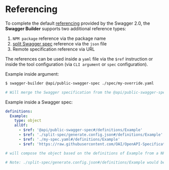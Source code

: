 # Referencing

To complete the default [referencing](https://swagger.io/docs/specification/using-ref/) provided by the Swagger 2.0, the **Swagger Builder** supports two additional reference types:

1. `NPM package` reference via the package name
2. [split Swagger spec](./split-swagger-spec.md) reference via the `json` file
3. Remote specification reference via URL

The references can be used inside a `yaml` file via the `$ref` instruction or inside the tool configuration (via `CLI argument` or `spec` configuration).

Example inside argument:

```bash
$ swagger-builder @api/public-swagger-spec ./spec/my-override.yaml

# Will merge the Swagger specification from the @api/public-swagger-spec package with a local yaml file
```

Example inside a Swagger spec:

```yaml
definitions:
  Example:
    type: object
    allOf:
      - $ref: '@api/public-swagger-spec#/definitions/Example'
      - $ref: './split-spec/generate.config.json#/definitions/Example'
      - $ref: './my-spec.yaml#/definitions/Example'
      - $ref: 'https://raw.githubusercontent.com/OAI/OpenAPI-Specification/main/examples/v2.0/yaml/petstore.yaml#/definitions/Pet'

# will compose the object based on the definitions of Example from a NPM Artifact, a split Swagger specification and from a local yaml file.

# Note: ./split-spec/generate.config.json#/definitions/Example would be the same as ./split-spec/definitions/Example.yaml#/definitions/Example
```
